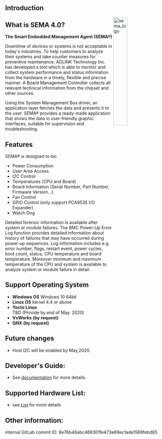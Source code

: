 ## Introduction



<img src="https://cdn.adlinktech.com/webupd/en/Upload/ProductNews/logo_sema.png" alt="sema_logo" width="30%" align="right"  />

## What is SEMA 4.0?

**The Smart Embedded Management Agent (SEMA®)** 

Downtime of devices or systems is not acceptable in today's industries. To help customers to analyze their 
systems and take counter measures for preventive maintenance, ADLINK Technology Inc. has developed a tool which is able to monitor and collect system performance and status information from the hardware in a timely, flexible and precise manner. A Board Management Controller collects all relevant technical information from the chipset and other sources.

Using the System Management Bus driver, an application layer fetches the data and presents it to the user. 
SEMA® provides a ready-made application that shows the data in user-friendly graphic interfaces, suitable 
for supervision and troubleshooting.



Features
----------

SEMA® is designed to be:

* Power Consumption
* User Area Access
* I2C Control 
* Temperatures (CPU and Board)
* Board Information (Serial Number, Part Number, Firmware Version...)
* Fan Control
* GPIO Control (only support PCA9535 I/O Expander)
* Watch Dog  


Detailed forensic information is available after system or module failures. The BMC Power-Up Error Log function provides detailed information about history of failures that may have occurred during power-up sequences. Log information includes e.g. error number, flags, restart event, power cycles, boot count, status, CPU temperature and board temperature. Moreover minimum and maximum temperature of the CPU and system is available to analyze system or module failure in detail.



Support Operating System
--------------------------
* **Windows OS**
      Windows 10 64bit
* **Linux OS**
      kernel 4.4 or above
* **Yocto Linux**  
      TBD (Provide by end of May. 2020)
* **VxWorks (by request)** 
* **QNX (by request)**



Future changes
--------------------------
* Host I2C will be enabled by May,2020.

## Developer's Guide: 
* See [documentation](https://adlink-epm.github.io/sema-doc/#/) for more details.

## Supported Hardware List:
* see [List](https://adlink-epm.github.io/sema-doc/#/source/SupportedHardware) for more details
   
## Other information:
internal GitLab commit ID: 8e76b46abc466301fe473e69ec1ade1569febd65

